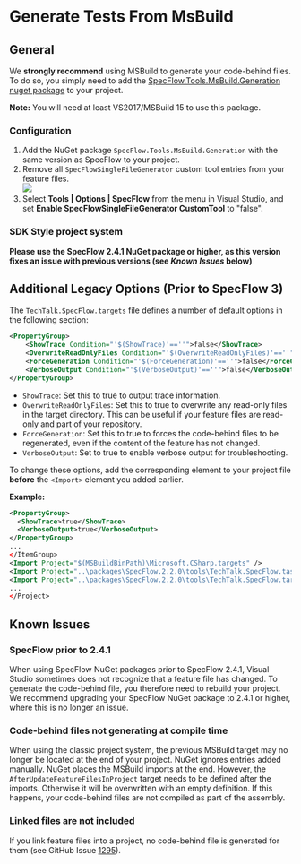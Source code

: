 # Generate Tests From MsBuild

## General

We **strongly recommend** using MSBuild to generate your code-behind files. To do so, you simply need to add the [SpecFlow.Tools.MsBuild.Generation nuget package](https://www.nuget.org/packages/SpecFlow.Tools.MsBuild.Generation/) to your project.

**Note:** You will need at least VS2017/MSBuild 15 to use this package.

### Configuration

1. Add the NuGet package `SpecFlow.Tools.MsBuild.Generation` with the same version as SpecFlow to your project.
2. Remove all `SpecFlowSingleFileGenerator` custom tool entries from your feature files.<br><img src=http://www.specflow.org/screenshots/CustomTool.png>
3. Select <b>Tools | Options | SpecFlow</b> from the menu in Visual Studio, and set <b>Enable SpecFlowSingleFileGenerator CustomTool</b> to "false".


### SDK Style project system
<b>Please use the SpecFlow 2.4.1 NuGet package or higher, as this version fixes an issue with previous versions (see *Known Issues* below)</b>
<!--
1. Add the NuGet package `SpecFlow.Tools.MsBuild.Generation` with the same version as SpecFlow to your project.
2. Remove all `SpecFlowSingleFileGenerator` custom tool entries from your feature files.<br><img src=http://www.specflow.org/screenshots/CustomTool.png>
-->

## Additional Legacy Options (Prior to SpecFlow 3)
The `TechTalk.SpecFlow.targets` file defines a number of default options in the following section:

```xml
<PropertyGroup>
    <ShowTrace Condition="'$(ShowTrace)'==''">false</ShowTrace>
    <OverwriteReadOnlyFiles Condition="'$(OverwriteReadOnlyFiles)'==''">false</OverwriteReadOnlyFiles>
    <ForceGeneration Condition="'$(ForceGeneration)'==''">false</ForceGeneration>
    <VerboseOutput Condition="'$(VerboseOutput)'==''">false</VerboseOutput>
</PropertyGroup>
```
* `ShowTrace`: Set this to true to output trace information.
* `OverwriteReadOnlyFiles`: Set this to true to overwrite any read-only files in the target directory. This can be useful if your feature files are read-only and part of your repository.
* `ForceGeneration`: Set this to true to forces the code-behind files to be regenerated, even if the content of the feature has not changed. 
* `VerboseOutput`: Set to true to enable verbose output for troubleshooting.

To change these options, add the corresponding element to your project file **before** the `<Import>` element you added earlier.

**Example:**

```xml
<PropertyGroup>
  <ShowTrace>true</ShowTrace>
  <VerboseOutput>true</VerboseOutput>
</PropertyGroup>
...
</ItemGroup>
<Import Project="$(MSBuildBinPath)\Microsoft.CSharp.targets" />
<Import Project="..\packages\SpecFlow.2.2.0\tools\TechTalk.SpecFlow.tasks"  Condition="Exists('..\packages\SpecFlow.2.2.0\tools\TechTalk.SpecFlow.tasks')" />
<Import Project="..\packages\SpecFlow.2.2.0\tools\TechTalk.SpecFlow.targets" Condition="Exists('..\packages\SpecFlow.2.2.0\tools\TechTalk.SpecFlow.targets')" />
...
</Project>
```

<!--
## Including Feature Files Dynamically
If you are also adding, renaming or deleting feature files outside of Visual Studio, you can include these files in your project dynamically. To do so, add the following lines to your project file in a text editor:

An example can be found [[here|https://github.com/techtalk/SpecFlow-Examples/tree/master/BowlingKata/BowlingKata-GenateTestsFromMsBuild]] (project Bowling.SpecFlow.DynamicallyIncludedFeatureFiles)
-->


## Known Issues
### SpecFlow prior to 2.4.1
When using SpecFlow NuGet packages prior to SpecFlow 2.4.1, Visual Studio sometimes does not recognize that a feature file has changed. To generate the code-behind file, you therefore need to rebuild your project. We recommend upgrading your SpecFlow NuGet package to 2.4.1 or higher, where this is no longer an issue.

### Code-behind files not generating at compile time
When using the classic project system, the previous MSBuild target may no longer be located at the end of your project. NuGet ignores entries added manually. NuGet places the MSBuild imports at the end.  However, the `AfterUpdateFeatureFilesInProject` target needs to be defined after the imports. Otherwise it will be overwritten with an empty definition. If this happens, your code-behind files are not compiled as part of the assembly.

### Linked files are not included
If you link feature files into a project, no code-behind file is generated for them (see GitHub Issue [1295](https://github.com/techtalk/SpecFlow/issues/1295)).


